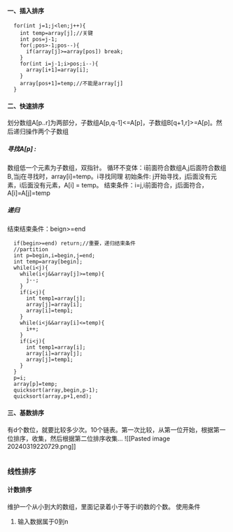 #### 一、插入排序
```
  for(int j=1;j<len;j++){
    int temp=array[j];//关键
    int pos=j-1;
    for(;pos>-1;pos--){
      if(array[j]>=array[pos]) break; 
    }
    for(int i=j-1;i>pos;i--){
      array[i+1]=array[i];
    }
    array[pos+1]=temp;//不能是array[j]
  }

```
#### 二、快速排序
划分数组A[p..r]为两部分，子数组A[p,q-1]<=A[p]，子数组B[q+1,r]>=A[p]。然后递归操作两个子数组
##### 寻找A[p] :
数组低一个元素为子数组，双指针。
循环不变体：i前面符合数组A,j后面符合数组B,当j在寻找时，array[i]=temp。i寻找同理
初始条件: j开始寻找，j后面没有元素，i后面没有元素，A[i] = temp。
结束条件：i=j,i前面符合，j后面符合，A[i]=A[j]=temp
##### 递归
结束结束条件：beign>=end
```
  if(begin>=end) return;//重要，递归结束条件
  //partition
  int p=begin,i=begin,j=end;
  int temp=array[begin];
  while(i<j){
    while(i<j&&array[j]>=temp){
      j--;
    }
    if(i<j){
      int temp1=array[j];
      array[j]=array[i];
      array[i]=temp1;
    }
    while(i<j&&array[i]<=temp){
      i++;
    }
    if(i<j){
      int temp1=array[i];
      array[i]=array[j];
      array[j]=temp1;
    }
  }
  p=i;
  array[p]=temp;
  quicksort(array,begin,p-1);
  quicksort(array,p+1,end);
```
#### 三、基数排序
有d个数位，就要比较多少次。10个链表。第一次比较，从第一位开始，根据第一位排序，收集，然后根据第二位排序收集...
![[Pasted image 20240319220729.png]]
```

```

### 线性排序
#### 计数排序
维护一个从小到大的数组，里面记录着小于等于i的数的个数。
使用条件
1. 输入数据属于0到n